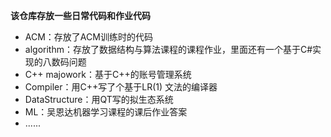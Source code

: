 **该仓库存放一些日常代码和作业代码**

- ACM：存放了ACM训练时的代码
- algorithm：存放了数据结构与算法课程的课程作业，里面还有一个基于C#实现的八数码问题
- C++ majowork：基于C++的账号管理系统
- Compiler：用C++写了个基于LR(1) 文法的编译器
- DataStructure：用QT写的拟生态系统
- ML：吴恩达机器学习课程的课后作业答案
- ......